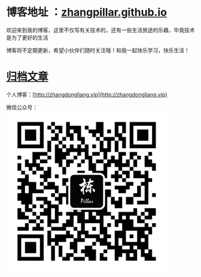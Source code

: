 # 博客地址 ：[zhangpillar.github.io](zhangpillar.github.io)
欢迎来到我的博客，这里不仅写有关技术的，还有一些生活旅途的乐趣，毕竟技术是为了更好的生活  

博客将不定期更新，希望小伙伴们随时关注哦！和我一起快乐学习，快乐生活！  
# [归档文章](http://zhangdongliang.vip/archive/)  
个人博客：[http://zhangdongliang.vip](http://zhangdongliang.vip)


微信公众号：  
![公众号](https://github.com/zhangpillar/zhangpillar.github.io/blob/master/_posts/image/pillar.jpg?raw=true)
